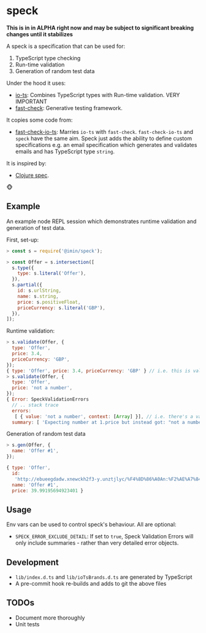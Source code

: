 # speck

**This is in in ALPHA right now and may be subject to significant breaking changes until it stabilizes**

A speck is a specification that can be used for:

1. TypeScript type checking
2. Run-time validation
3. Generation of random test data

Under the hood it uses:

- [io-ts](https://github.com/gcanti/io-ts): Combines TypeScript types with Run-time validation. VERY IMPORTANT
- [fast-check](https://github.com/dubzzz/fast-check): Generative testing framework.

It copies some code from:

- [fast-check-io-ts](https://github.com/giogonzo/fast-check-io-ts): Marries `io-ts` with `fast-check`. `fast-check-io-ts` and `speck` have the same aim. Speck just adds the ability to define custom specifications e.g. an email specification which generates and validates emails and has TypeScript type `string`.

It is inspired by:

- [Clojure spec](https://clojure.org/guides/spec).

🐵

## Example

An example node REPL session which demonstrates runtime validation and generation of test data.

First, set-up:

```js
> const s = require('@imin/speck');

> const Offer = s.intersection([
  s.type({
    type: s.literal('Offer'),
  }),
  s.partial({
    id: s.urlString,
    name: s.string,
    price: s.positiveFloat,
    priceCurrency: s.literal('GBP'),
  }),
]);
```

Runtime validation:

```js
> s.validate(Offer, {
  type: 'Offer',
  price: 3.4,
  priceCurrency: 'GBP',
});
{ type: 'Offer', price: 3.4, priceCurrency: 'GBP' } // i.e. this is valid
> s.validate(Offer, {
  type: 'Offer',
  price: 'not a number',
});
{ Error: SpeckValidationErrors
  // .. stack trace
  errors:
   [ { value: 'not a number', context: [Array] }], // i.e. there's a validation error. It is explained in detail in the context
  summary: [ 'Expecting number at 1.price but instead got: "not a number"' ] } // shortened summary of the errors object
```

Generation of random test data

```js
> s.gen(Offer, {
  name: 'Offer #1',
});

{ type: 'Offer',
  id:
   'http://ebueegdadw.xnewckh2f3-y.unztjlyc/%F4%8D%86%A0An:%F2%AE%A7%84/2/,/dAy_q/Fs%F1%99%B0%A8Kn/S*muw%F4%8D%AE%88*Ny/_n%F1%89%AE%A2W',
  name: 'Offer #1',
  price: 39.99195694923401 }
```

## Usage

Env vars can be used to control speck's behaviour. All are optional:

* `SPECK_ERROR_EXCLUDE_DETAIL`: If set to `true`, Speck Validation Errors will only include summaries - rather than very detailed error objects.

## Development

- `lib/index.d.ts` and `lib/ioTsBrands.d.ts` are generated by TypeScript
- A pre-commit hook re-builds and adds to git the above files

## TODOs

- Document more thoroughly
- Unit tests
